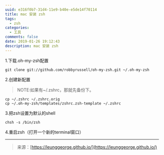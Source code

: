 ```yaml
---
uuid: e316f0b7-31d4-11e9-b40e-e5de14f70114
title: mac 安装 zsh
tags:
  - zsh
categories:
  - 工具
comments: false
date: 2019-01-26 19:12:43
description: mac 安装 zsh
---
```

1.下载.oh-my-zsh配置

```
git clone git://github.com/robbyrussell/oh-my-zsh.git ~/.oh-my-zsh
```
2.创建新配置
> NOTE:如果有~/.zshrc，那就先备份下。 

```
cp ~/.zshrc ~/.zshrc.orig
cp ~/.oh-my-zsh/templates/zshrc.zsh-template ~/.zshrc
```

3.把zsh设置为默认的shell

```
chsh -s /bin/zsh
```

4.重启zsh（打开一个新的terminal窗口）



---
<link rel="stylesheet" href="http://yandex.st/highlightjs/6.1/styles/default.min.css">
<script src="http://yandex.st/highlightjs/6.1/highlight.min.js"></script>
<script>
hljs.tabReplace = ' ';
hljs.initHighlightingOnLoad();
</script>

> 来源：[https://leunggeorge.github.io/](https://leunggeorge.github.io/)  
